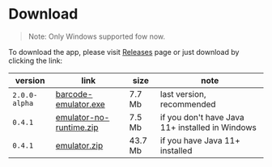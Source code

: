 # Download

> Note: Only Windows supported fow now.

To download the app, please visit [Releases](https://github.com/oxcafedead/barcode-reader-emulator/releases) page or just download by clicking the link:

| version       | link                                                                                                                             | size    | note                                            |
| ------------- | -------------------------------------------------------------------------------------------------------------------------------- | ------- | ----------------------------------------------- |
| `2.0.0-alpha` | [barcode-emulator.exe](https://github.com/oxcafedead/barcode-reader-emulator/releases/download/2.0.0-alpha/barcode-emulator.exe) | 7.7 Mb  | last version, recommended                       |
| `0.4.1`       | [emulator-no-runtime.zip](https://github.com/oxcafedead/barcode-reader-emulator/releases/download/0.4.1/emulator-no-runtime.zip) | 7.5 Mb  | if you don't have Java 11+ installed in Windows |
| `0.4.1`       | [emulator.zip](https://github.com/oxcafedead/barcode-reader-emulator/releases/download/0.4.1/emulator.zip)                       | 43.7 Mb | if you have Java 11+ installed                   |
